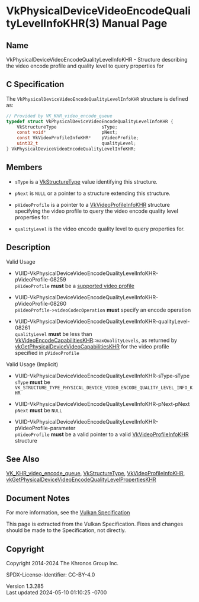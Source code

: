 # VkPhysicalDeviceVideoEncodeQualityLevelInfoKHR(3) Manual Page

## Name

VkPhysicalDeviceVideoEncodeQualityLevelInfoKHR - Structure describing
the video encode profile and quality level to query properties for



## <a href="#_c_specification" class="anchor"></a>C Specification

The `VkPhysicalDeviceVideoEncodeQualityLevelInfoKHR` structure is
defined as:

``` c
// Provided by VK_KHR_video_encode_queue
typedef struct VkPhysicalDeviceVideoEncodeQualityLevelInfoKHR {
    VkStructureType                 sType;
    const void*                     pNext;
    const VkVideoProfileInfoKHR*    pVideoProfile;
    uint32_t                        qualityLevel;
} VkPhysicalDeviceVideoEncodeQualityLevelInfoKHR;
```

## <a href="#_members" class="anchor"></a>Members

- `sType` is a [VkStructureType](https://registry.khronos.org/vulkan/specs/1.3-extensions/man/html/VkStructureType.html) value identifying
  this structure.

- `pNext` is `NULL` or a pointer to a structure extending this
  structure.

- `pVideoProfile` is a pointer to a
  [VkVideoProfileInfoKHR](https://registry.khronos.org/vulkan/specs/1.3-extensions/man/html/VkVideoProfileInfoKHR.html) structure
  specifying the video profile to query the video encode quality level
  properties for.

- `qualityLevel` is the video encode quality level to query properties
  for.

## <a href="#_description" class="anchor"></a>Description

Valid Usage

- <a
  href="#VUID-VkPhysicalDeviceVideoEncodeQualityLevelInfoKHR-pVideoProfile-08259"
  id="VUID-VkPhysicalDeviceVideoEncodeQualityLevelInfoKHR-pVideoProfile-08259"></a>
  VUID-VkPhysicalDeviceVideoEncodeQualityLevelInfoKHR-pVideoProfile-08259  
  `pVideoProfile` **must** be a <a
  href="https://registry.khronos.org/vulkan/specs/1.3-extensions/html/vkspec.html#video-profile-support"
  target="_blank" rel="noopener">supported video profile</a>

- <a
  href="#VUID-VkPhysicalDeviceVideoEncodeQualityLevelInfoKHR-pVideoProfile-08260"
  id="VUID-VkPhysicalDeviceVideoEncodeQualityLevelInfoKHR-pVideoProfile-08260"></a>
  VUID-VkPhysicalDeviceVideoEncodeQualityLevelInfoKHR-pVideoProfile-08260  
  `pVideoProfile->videoCodecOperation` **must** specify an encode
  operation

- <a
  href="#VUID-VkPhysicalDeviceVideoEncodeQualityLevelInfoKHR-qualityLevel-08261"
  id="VUID-VkPhysicalDeviceVideoEncodeQualityLevelInfoKHR-qualityLevel-08261"></a>
  VUID-VkPhysicalDeviceVideoEncodeQualityLevelInfoKHR-qualityLevel-08261  
  `qualityLevel` **must** be less than
  [VkVideoEncodeCapabilitiesKHR](https://registry.khronos.org/vulkan/specs/1.3-extensions/man/html/VkVideoEncodeCapabilitiesKHR.html)::`maxQualityLevels`,
  as returned by
  [vkGetPhysicalDeviceVideoCapabilitiesKHR](https://registry.khronos.org/vulkan/specs/1.3-extensions/man/html/vkGetPhysicalDeviceVideoCapabilitiesKHR.html)
  for the video profile specified in `pVideoProfile`

Valid Usage (Implicit)

- <a
  href="#VUID-VkPhysicalDeviceVideoEncodeQualityLevelInfoKHR-sType-sType"
  id="VUID-VkPhysicalDeviceVideoEncodeQualityLevelInfoKHR-sType-sType"></a>
  VUID-VkPhysicalDeviceVideoEncodeQualityLevelInfoKHR-sType-sType  
  `sType` **must** be
  `VK_STRUCTURE_TYPE_PHYSICAL_DEVICE_VIDEO_ENCODE_QUALITY_LEVEL_INFO_KHR`

- <a
  href="#VUID-VkPhysicalDeviceVideoEncodeQualityLevelInfoKHR-pNext-pNext"
  id="VUID-VkPhysicalDeviceVideoEncodeQualityLevelInfoKHR-pNext-pNext"></a>
  VUID-VkPhysicalDeviceVideoEncodeQualityLevelInfoKHR-pNext-pNext  
  `pNext` **must** be `NULL`

- <a
  href="#VUID-VkPhysicalDeviceVideoEncodeQualityLevelInfoKHR-pVideoProfile-parameter"
  id="VUID-VkPhysicalDeviceVideoEncodeQualityLevelInfoKHR-pVideoProfile-parameter"></a>
  VUID-VkPhysicalDeviceVideoEncodeQualityLevelInfoKHR-pVideoProfile-parameter  
  `pVideoProfile` **must** be a valid pointer to a valid
  [VkVideoProfileInfoKHR](https://registry.khronos.org/vulkan/specs/1.3-extensions/man/html/VkVideoProfileInfoKHR.html) structure

## <a href="#_see_also" class="anchor"></a>See Also

[VK_KHR_video_encode_queue](https://registry.khronos.org/vulkan/specs/1.3-extensions/man/html/VK_KHR_video_encode_queue.html),
[VkStructureType](https://registry.khronos.org/vulkan/specs/1.3-extensions/man/html/VkStructureType.html),
[VkVideoProfileInfoKHR](https://registry.khronos.org/vulkan/specs/1.3-extensions/man/html/VkVideoProfileInfoKHR.html),
[vkGetPhysicalDeviceVideoEncodeQualityLevelPropertiesKHR](https://registry.khronos.org/vulkan/specs/1.3-extensions/man/html/vkGetPhysicalDeviceVideoEncodeQualityLevelPropertiesKHR.html)

## <a href="#_document_notes" class="anchor"></a>Document Notes

For more information, see the <a
href="https://registry.khronos.org/vulkan/specs/1.3-extensions/html/vkspec.html#VkPhysicalDeviceVideoEncodeQualityLevelInfoKHR"
target="_blank" rel="noopener">Vulkan Specification</a>

This page is extracted from the Vulkan Specification. Fixes and changes
should be made to the Specification, not directly.

## <a href="#_copyright" class="anchor"></a>Copyright

Copyright 2014-2024 The Khronos Group Inc.

SPDX-License-Identifier: CC-BY-4.0

Version 1.3.285  
Last updated 2024-05-10 01:10:25 -0700
